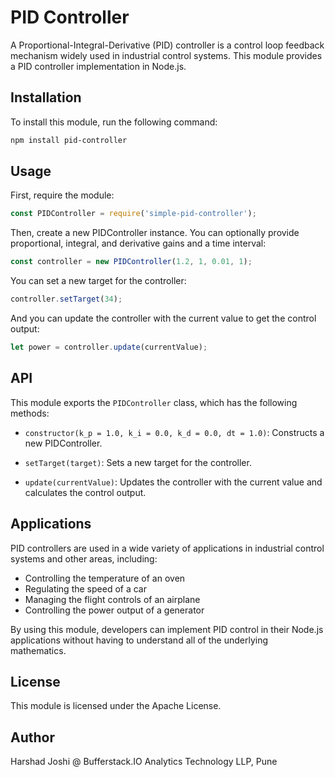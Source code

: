 # PID Controller

A Proportional-Integral-Derivative (PID) controller is a control loop feedback mechanism widely used in industrial control systems. This module provides a PID controller implementation in Node.js.

## Installation

To install this module, run the following command:

```sh
npm install pid-controller
```

## Usage

First, require the module:

```javascript
const PIDController = require('simple-pid-controller');
```

Then, create a new PIDController instance. You can optionally provide proportional, integral, and derivative gains and a time interval:

```javascript
const controller = new PIDController(1.2, 1, 0.01, 1);
```

You can set a new target for the controller:

```javascript
controller.setTarget(34);
```

And you can update the controller with the current value to get the control output:

```javascript
let power = controller.update(currentValue);
```

## API

This module exports the `PIDController` class, which has the following methods:

- `constructor(k_p = 1.0, k_i = 0.0, k_d = 0.0, dt = 1.0)`: Constructs a new PIDController.

- `setTarget(target)`: Sets a new target for the controller.

- `update(currentValue)`: Updates the controller with the current value and calculates the control output.

## Applications

PID controllers are used in a wide variety of applications in industrial control systems and other areas, including:

- Controlling the temperature of an oven
- Regulating the speed of a car
- Managing the flight controls of an airplane
- Controlling the power output of a generator

By using this module, developers can implement PID control in their Node.js applications without having to understand all of the underlying mathematics.

## License

This module is licensed under the Apache License.

## Author

Harshad Joshi @ Bufferstack.IO Analytics Technology LLP, Pune

